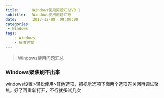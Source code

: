 ```yaml
---
title:      Windows使用问题汇总V0.1
subtitle:   Windows使用问题汇总
date:       2017-12-08  00:00:00
categories:
 - Windows
tags:
    - Windows
    - 解决方案
---
```


>
> Windows使用问题汇总

### Windows聚焦刷不出来
windows设置>轻松使用>其他选项，把视觉选项下面两个选项先关闭再调试聚焦。好了再重新打开，不行就多试几次

